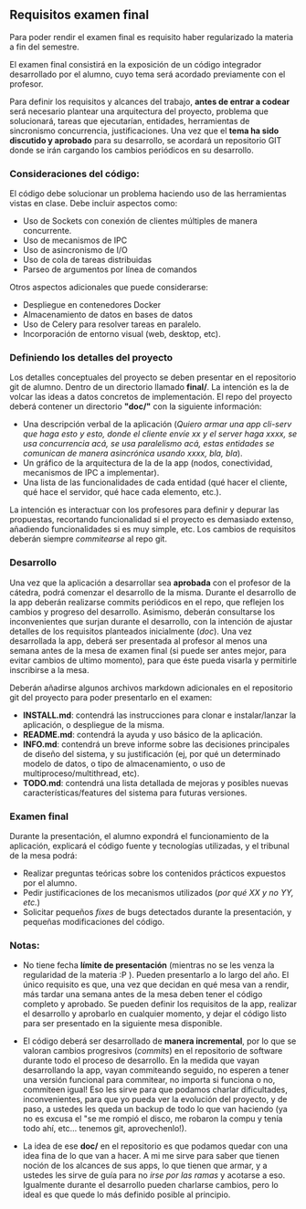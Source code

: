 
## Requisitos examen final

Para poder rendir el examen final es requisito haber regularizado la materia a fin del semestre.

El examen final consistirá en la exposición de un código integrador desarrollado por el alumno, cuyo tema será acordado previamente con el profesor.

Para definir los requisitos y alcances del trabajo, **antes de entrar a codear** será necesario plantear una arquitectura del proyecto, problema que solucionará, tareas que ejecutarían, entidades, herramientas de sincronismo concurrencia, justificaciones. Una vez que el **tema ha sido discutido y aprobado** para su desarrollo, se acordará un repositorio GIT donde se irán cargando los cambios periódicos en su desarrollo.

### Consideraciones del código:
El código debe solucionar un problema haciendo uso de las herramientas vistas en clase. Debe incluir aspectos como:
* Uso de Sockets con conexión de clientes múltiples de manera concurrente.
* Uso de mecanismos de IPC
* Uso de asincronismo de I/O
* Uso de cola de tareas distribuidas
* Parseo de argumentos por línea de comandos

Otros aspectos adicionales que puede considerarse:
* Despliegue en contenedores Docker
* Almacenamiento de datos en bases de datos
* Uso de Celery para resolver tareas en paralelo.
* Incorporación de entorno visual (web, desktop, etc).

### Definiendo los detalles del proyecto

Los detalles conceptuales del proyecto se deben presentar en el repositorio git de alumno.
Dentro de un directorio llamado **final/**. La intención es la de volcar las ideas a datos concretos de implementación. El repo del proyecto deberá contener un directorio **"doc/"** con la siguiente información: 

* Una descripción verbal de la aplicación (*Quiero armar una app cli-serv que haga esto y esto, donde el cliente envíe xx y el server haga xxxx, se usa concurrencia acá, se usa paralelismo acá, estas entidades se comunican de manera asincrónica usando xxxx, bla, bla*).
* Un gráfico de la arquitectura de la de la app (nodos, conectividad, mecanismos de IPC a implementar).
* Una lista de las funcionalidades de cada entidad (qué hacer el cliente, qué hace el servidor, qué hace cada elemento, etc.).

La intención es interactuar con los profesores para definir y depurar las propuestas, recortando funcionalidad si el proyecto es demasiado extenso, añadiendo funcionalidades si es muy simple, etc. Los cambios de requisitos deberán siempre *commitearse* al repo git.

### Desarrollo

Una vez que la aplicación a desarrollar sea **aprobada** con el profesor de la cátedra, podrá comenzar el desarrollo de la misma.
Durante el desarrollo de la app deberán realizarse commits periódicos en el repo, que reflejen los cambios y progreso del desarrollo.
Asimismo, deberán consultarse los inconvenientes que surjan durante el desarrollo, con la intención de ajustar detalles de los requisitos planteados inicialmente (*doc*).
Una vez desarrollada la app, deberá ser presentada al profesor al menos una semana antes de la mesa de examen final (si puede ser antes mejor, para evitar cambios de ultimo momento), para que éste pueda visarla y permitirle inscribirse a la mesa.

Deberán añadirse algunos archivos markdown adicionales en el repositorio git del proyecto para poder presentarlo en el examen:
* **INSTALL.md**: contendrá las instrucciones para clonar e instalar/lanzar la aplicación, o despliegue de la misma.
* **README.md**: contendrá la ayuda y uso básico de la aplicación.
* **INFO.md**: contendrá un breve informe sobre las decisiones principales de diseño del sistema, y su justificación (ej, por qué un determinado modelo de datos, o tipo de almacenamiento, o uso de multiproceso/multithread, etc).
* **TODO.md**: contendrá una lista detallada de mejoras y posibles nuevas características/features del sistema para futuras versiones.

### Examen final

Durante la presentación, el alumno expondrá el funcionamiento de la aplicación, explicará el código fuente y tecnologías utilizadas, y el tribunal de la mesa podrá:
* Realizar preguntas teóricas sobre los contenidos prácticos expuestos por el alumno.
* Pedir justificaciones de los mecanismos utilizados (*por qué XX y no YY, etc.*)
* Solicitar pequeños *fixes* de bugs detectados durante la presentación, y pequeñas modificaciones del código.

### Notas:

* No tiene fecha **límite de presentación** (mientras no se les venza la regularidad de la materia :P ). Pueden presentarlo a lo largo del año. El único requisito es que, una vez que decidan en qué mesa van a rendir, más tardar una semana antes de la mesa deben tener el código completo y aprobado. Se pueden definir los requisitos de la app, realizar el desarrollo y aprobarlo en cualquier momento, y dejar el código listo para ser presentado en la siguiente mesa disponible.

* El código deberá ser desarrollado de **manera incremental**, por lo que se valoran cambios progresivos (*commits*) en el repositorio de software durante todo el proceso de desarrollo. En la medida que vayan desarrollando la app, vayan commiteando seguido, no esperen a tener una versión funcional para commitear, no importa si funciona o no, commiteen igual! Eso les sirve para que podamos charlar dificultades, inconvenientes, para que yo pueda ver la evolución del proyecto, y de paso, a ustedes les queda un backup de todo lo que van haciendo (ya no es excusa el "se me rompió el disco, me robaron la compu y tenía todo ahí, etc... tenemos git, aprovechenlo!).

* La idea de ese **doc/** en el repositorio es que podamos quedar con una idea fina de lo que van a hacer. A mi me sirve para saber que tienen noción de los alcances de sus apps, lo que tienen que armar, y a ustedes les sirve de guía para no *irse por las ramas* y acotarse a eso. Igualmente durante el desarrollo pueden charlarse cambios, pero lo ideal es que quede lo más definido posible al principio.

